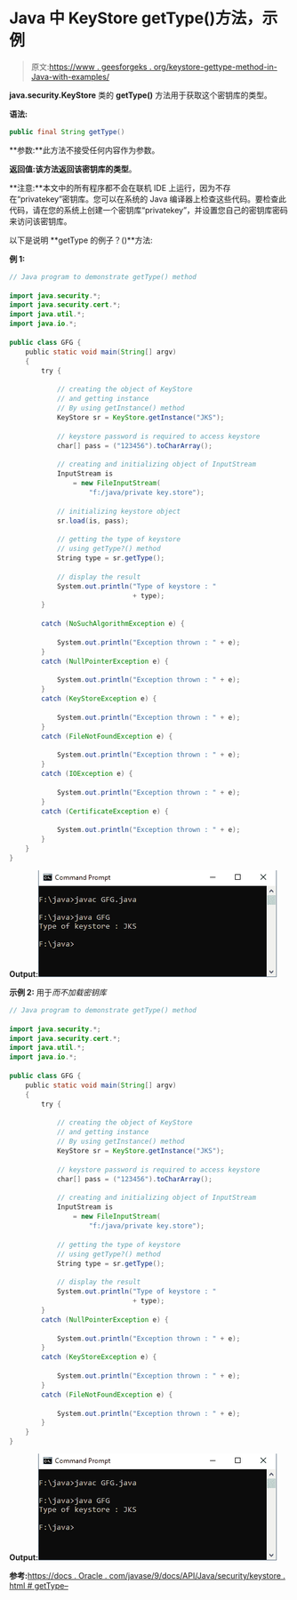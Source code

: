 # Java 中 KeyStore getType()方法，示例

> 原文:[https://www . geesforgeks . org/keystore-gettype-method-in-Java-with-examples/](https://www.geeksforgeeks.org/keystore-gettype-method-in-java-with-examples/)

**java.security.KeyStore** 类的 **getType()** 方法用于获取这个密钥库的类型。

**语法:**

```java
public final String getType()
```

**参数:**此方法不接受任何内容作为参数。

**返回值:**该方法返回该密钥库的**类型**。

**注意:**本文中的所有程序都不会在联机 IDE 上运行，因为不存在“privatekey”密钥库。您可以在系统的 Java 编译器上检查这些代码。要检查此代码，请在您的系统上创建一个密钥库“privatekey”，并设置您自己的密钥库密码来访问该密钥库。

以下是说明 **getType 的例子？()**方法:

**例 1:**

```java
// Java program to demonstrate getType() method

import java.security.*;
import java.security.cert.*;
import java.util.*;
import java.io.*;

public class GFG {
    public static void main(String[] argv)
    {
        try {

            // creating the object of KeyStore
            // and getting instance
            // By using getInstance() method
            KeyStore sr = KeyStore.getInstance("JKS");

            // keystore password is required to access keystore
            char[] pass = ("123456").toCharArray();

            // creating and initializing object of InputStream
            InputStream is
                = new FileInputStream(
                    "f:/java/private key.store");

            // initializing keystore object
            sr.load(is, pass);

            // getting the type of keystore
            // using getType?() method
            String type = sr.getType();

            // display the result
            System.out.println("Type of keystore : "
                               + type);
        }

        catch (NoSuchAlgorithmException e) {

            System.out.println("Exception thrown : " + e);
        }
        catch (NullPointerException e) {

            System.out.println("Exception thrown : " + e);
        }
        catch (KeyStoreException e) {

            System.out.println("Exception thrown : " + e);
        }
        catch (FileNotFoundException e) {

            System.out.println("Exception thrown : " + e);
        }
        catch (IOException e) {

            System.out.println("Exception thrown : " + e);
        }
        catch (CertificateException e) {

            System.out.println("Exception thrown : " + e);
        }
    }
}
```

**Output:**[![](img/eafe03e066dfb0999e422dc8e0c9ee37.png)](https://media.geeksforgeeks.org/wp-content/uploads/20191118172526/Output121.png)

**示例 2:** 用于*而不加载密钥库*

```java
// Java program to demonstrate getType() method

import java.security.*;
import java.security.cert.*;
import java.util.*;
import java.io.*;

public class GFG {
    public static void main(String[] argv)
    {
        try {

            // creating the object of KeyStore
            // and getting instance
            // By using getInstance() method
            KeyStore sr = KeyStore.getInstance("JKS");

            // keystore password is required to access keystore
            char[] pass = ("123456").toCharArray();

            // creating and initializing object of InputStream
            InputStream is
                = new FileInputStream(
                    "f:/java/private key.store");

            // getting the type of keystore
            // using getType?() method
            String type = sr.getType();

            // display the result
            System.out.println("Type of keystore : "
                               + type);
        }
        catch (NullPointerException e) {

            System.out.println("Exception thrown : " + e);
        }
        catch (KeyStoreException e) {

            System.out.println("Exception thrown : " + e);
        }
        catch (FileNotFoundException e) {

            System.out.println("Exception thrown : " + e);
        }
    }
}
```

**Output:**[![](img/eafe03e066dfb0999e422dc8e0c9ee37.png)](https://media.geeksforgeeks.org/wp-content/uploads/20191118172526/Output121.png)

**参考:**[https://docs . Oracle . com/javase/9/docs/API/Java/security/keystore . html # getType–](https://docs.oracle.com/javase/9/docs/api/java/security/KeyStore.html#getType--)